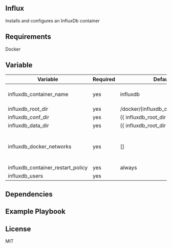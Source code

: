 ## Influx

Installs and configures an InfluxDb container

## Requirements

Docker

## Variable

| Variable                          | Required | Default                           | Choices | Comments                                      |
|-----------------------------------|----------|-----------------------------------|---------|-----------------------------------------------|
| influxdb_container_name           | yes      | influxdb                          | string  | Docker image to use                           |
| influxdb_root_dir                 | yes      | /docker/{influxdb_container_name} | string  |                                               |
| influxdb_conf_dir                 | yes      | {{ influxdb_root_dir }}/conf      | string  |                                               |
| influxdb_data_dir                 | yes      | {{ influxdb_root_dir }}/data      | string  |                                               |
| influxdb_docker_networks          | yes      | []                                | list    | Additional networks to bind the container too |
| influxdb_container_restart_policy | yes      | always                            | string  |                                               |
| influxdb_users                    | yes      |                                   |         |                                               |

## Dependencies

## Example Playbook

## License

MIT
